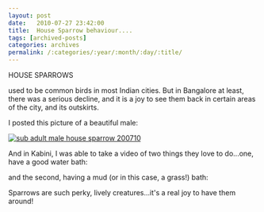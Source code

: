 ```yaml
---
layout: post
date:	2010-07-27 23:42:00
title:  House Sparrow behaviour....
tags: [archived-posts]
categories: archives
permalink: /:categories/:year/:month/:day/:title/
---
```

HOUSE SPARROWS

used to be common birds in most Indian cities. But in Bangalore at least, there was a serious decline, and it is a joy to see them back in certain areas of the city, and its outskirts.

I posted this picture of a beautiful male:


<a href="http://s835.photobucket.com/albums/zz275/dffrntpx/?action=view&amp;current=IMG_7859.jpg" target="_blank"><img src="http://i835.photobucket.com/albums/zz275/dffrntpx/IMG_7859.jpg" border="0" alt="sub adult male house sparrow 200710"></a>



And in Kabini, I was able to take a video of two things they love to do...one, have a good water bath:


<lj-embed id="430"/>


and the second, having a mud (or in this case, a grass!) bath:


<lj-embed id="431"/>

Sparrows are such perky, lively creatures...it's a real joy to have them around!
